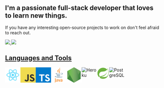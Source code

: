 ## I'm a passionate <strong>full-stack developer</strong> that loves to learn new things. 

If you have any interesting open-source projects to work on don't feel afraid to reach out.   

<div>
  <a href="https://github.com/dndanli">
<img height="180em" src="https://github-readme-stats.vercel.app/api?username=dndanli&show_icons=true&theme=rose_pine&include_all_commits=true&count_private=true"/>

  <img height="180em" src="https://github-readme-stats.vercel.app/api/top-langs/?username=dndanli&layout=compact&langs_count=8&theme=rose_pine&exclude_repo=Student-Registration">
</div> 

## Languages and Tools
<img align="left" alt="ReactJs"   height="50px"  width="50px" src="https://raw.githubusercontent.com/github/explore/80688e429a7d4ef2fca1e82350fe8e3517d3494d/topics/react/react.png"/>

<img align="left" alt="Javascript" height="50px"  width="50px" src="https://raw.githubusercontent.com/github/explore/80688e429a7d4ef2fca1e82350fe8e3517d3494d/topics/javascript/javascript.png"/>
   
<img align="left" alt="Typescript" height="50px"  width="50px" src="https://raw.githubusercontent.com/github/explore/80688e429a7d4ef2fca1e82350fe8e3517d3494d/topics/typescript/typescript.png"/>

<img align="left" alt ="Java"  height="50px"  width="50px" src="https://raw.githubusercontent.com/github/explore/5b3600551e122a3277c2c5368af2ad5725ffa9a1/topics/java/java.png"/>

<img align="left" alt="NodeJs" height="50px"  width="50px" src="https://raw.githubusercontent.com/github/explore/80688e429a7d4ef2fca1e82350fe8e3517d3494d/topics/nodejs/nodejs.png"/>
  
<img align="left" alt="Heroku"  height="50px"  width="50px" 
src="https://user-images.githubusercontent.com/73452073/155069595-b7325ea9-a69f-4106-87b7-8d1981cdfb44.png"/>

<img align="left" alt="Spring Boot" height="40px" width="40px" src="https://raw.githubusercontent.com/github/explore/80688e429a7d4ef2fca1e82350fe8e3517d3494d/topics/spring-boot/spring-boot.png"/>

<img align="left" alt="PostgreSQL" height="50px"  width="50px" src="https://avatars.githubusercontent.com/u/177543?s=200&v=4"/>
   
</div>

